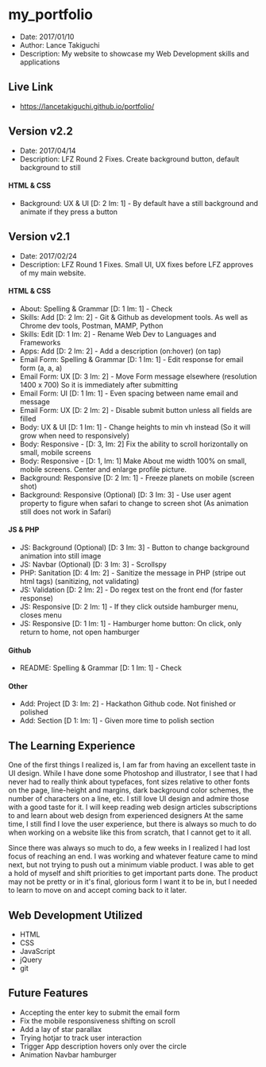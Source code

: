 # my_portfolio
* Date: 2017/01/10
* Author: Lance Takiguchi
* Description: My website to showcase my Web Development skills and applications

## Live Link
* https://lancetakiguchi.github.io/portfolio/

## Version v2.2
* Date: 2017/04/14
* Description: LFZ Round 2 Fixes. Create background button, default background to still

#### HTML & CSS
* Background: UX & UI [D: 2 Im: 1] - By default have a still background and animate if they press a button

## Version v2.1
* Date: 2017/02/24
* Description: LFZ Round 1 Fixes. Small UI, UX fixes before LFZ approves of my main website.

#### HTML & CSS
* About: Spelling & Grammar [D: 1 Im: 1] - Check
* Skills: Add [D: 2 Im: 2] - Git & Github as development tools. As well as Chrome dev tools, Postman, MAMP, Python
* Skills: Edit [D: 1 Im: 2] - Rename Web Dev to Languages and Frameworks
* Apps: Add [D: 2 Im: 2] - Add a description (on:hover) (on tap)
* Email Form: Spelling & Grammar [D: 1 Im: 1] - Edit response for email form (a, a, a)
* Email Form: UX [D: 3 Im: 2] - Move Form message elsewhere (resolution 1400 x 700) So it is immediately after submitting
* Email Form: UI [D: 1 Im: 1] - Even spacing between name email and message
* Email Form: UX [D: 2 Im: 2] - Disable submit button unless all fields are filled
* Body: UX & UI [D: 1 Im: 1] - Change heights to min vh instead (So it will grow when need to responsively)
* Body: Responsive - [D: 3, Im: 2] Fix the ability to scroll horizontally on small, mobile screens
* Body: Responsive - [D: 1, Im: 1] Make About me width 100% on small, mobile screens. Center and enlarge profile picture.
* Background: Responsive [D: 2 Im: 1] - Freeze planets on mobile (screen shot)
* Background: Responsive (Optional) [D: 3 Im: 3] - Use user agent property to figure when safari to change to screen shot (As animation still does not work in Safari)

#### JS & PHP
* JS: Background (Optional) [D: 3 Im: 3] - Button to change background animation into still image
* JS: Navbar (Optional) [D: 3 Im: 3] - Scrollspy
* PHP: Sanitation [D: 4 Im: 2] - Sanitize the message in PHP (stripe out html tags) (sanitizing, not validating)
* JS: Validation [D: 2 Im: 2] - Do regex test on the front end (for faster response)
* JS: Responsive [D: 2 Im: 1] - If they click outside hamburger menu, closes menu
* JS: Responsive [D: 1 Im: 1] - Hamburger home button: On click, only return to home, not open hamburger

#### Github
* README: Spelling & Grammar [D: 1 Im: 1] - Check

#### Other
* Add: Project [D 3: Im: 2] - Hackathon Github code. Not finished or polished
* Add: Section [D 1: Im: 1] -  Given more time to polish section

## The Learning Experience
One of the first things I realized is, I am far from having
an excellent taste in UI design. While I have done some Photoshop
and illustrator, I see that I had never had to really think about
typefaces, font sizes relative to other fonts on the page, 
line-height and margins, dark background color schemes, the number of
characters on a line, etc. I still love UI design and admire those
with a good taste for it. I will keep reading web design articles
subscriptions to and learn about web design from experienced designers
At the same time, I still find I love the user experience, but there
is always so much to do when working on a website like this from 
scratch, that I cannot get to it all.

Since there was always so much to do, a few weeks in I realized 
I had lost focus of reaching an end. I was working and whatever
feature came to mind next, but not trying to push out a minimum 
viable product. I was able to get a hold of myself and shift 
priorities to get important parts done. The product may not be
pretty or in it's final, glorious form I want it to be in, but
I needed to learn to move on and accept coming back to it later. 

## Web Development Utilized 
* HTML
* CSS
* JavaScript
* jQuery
* git

## Future Features
* Accepting the enter key to submit the email form
* Fix the mobile responsiveness shifting on scroll
* Add a lay of star parallax
* Trying hotjar to track user interaction
* Trigger App description hovers only over the circle
* Animation Navbar hamburger